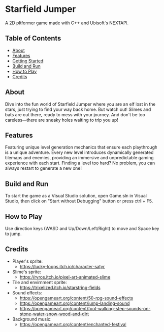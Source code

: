 # Starfield Jumper

A 2D pltformer game made with C++ and Ubisoft's NEXTAPI.

## Table of Contents

- [About](#about)
- [Features](#features)
- [Getting Started](#getting-started)
- [Build and Run](#build-and-run)
- [How to Play](#how-to-play)
- [Credits](#credits)

## About

Dive into the fun world of Starfield Jumper where you are an elf lost in the stars, just trying to find your way back home. But watch out! Slimes and bats are out there, ready to mess with your journey. And don't be too careless—there are sneaky holes waiting to trip you up!

## Features

Featuring unique level generation mechanics that ensure each playthrough is a unique adventure. Every new level introduces dynamically generated tilemaps and enemies, providing an immersive and unpredictable gaming experience with each start. Finding a level too hard? No problem, you can always restart to generate a new one!

## Build and Run

To start the game as a Visual Studio solution, open Game.sln in Visual Studio, then click on "Start without Debugging" button or press ctrl + F5.

## How to Play

Use direction keys (WASD and Up/Down/Left/Right) to move and Space key to jump.

## Credits

- Player's sprite:
    - https://lucky-loops.itch.io/character-satyr
- Slime's sprite:
    - https://rvros.itch.io/pixel-art-animated-slime
- Tile and envirnment sprite:
    - https://trixelized.itch.io/starstring-fields
- Sound effects:
    - https://opengameart.org/content/50-rpg-sound-effects
    - https://opengameart.org/content/jump-landing-sound
    - https://opengameart.org/content/foot-walking-step-sounds-on-stone-water-snow-wood-and-dirt
- Background music:
    - https://opengameart.org/content/enchanted-festival
